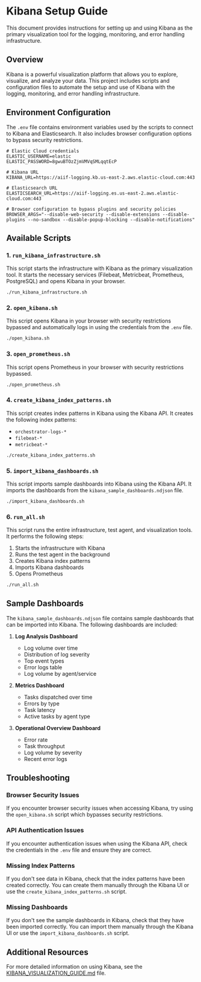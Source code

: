 # Kibana Setup Guide

This document provides instructions for setting up and using Kibana as the primary visualization tool for the logging, monitoring, and error handling infrastructure.

## Overview

Kibana is a powerful visualization platform that allows you to explore, visualize, and analyze your data. This project includes scripts and configuration files to automate the setup and use of Kibana with the logging, monitoring, and error handling infrastructure.

## Environment Configuration

The `.env` file contains environment variables used by the scripts to connect to Kibana and Elasticsearch. It also includes browser configuration options to bypass security restrictions.

```
# Elastic Cloud credentials
ELASTIC_USERNAME=elastic
ELASTIC_PASSWORD=8gwuBTOzZjmVMVqSMLqqtEcP

# Kibana URL
KIBANA_URL=https://aiif-logging.kb.us-east-2.aws.elastic-cloud.com:443

# Elasticsearch URL
ELASTICSEARCH_URL=https://aiif-logging.es.us-east-2.aws.elastic-cloud.com:443

# Browser configuration to bypass plugins and security policies
BROWSER_ARGS="--disable-web-security --disable-extensions --disable-plugins --no-sandbox --disable-popup-blocking --disable-notifications"
```

## Available Scripts

### 1. `run_kibana_infrastructure.sh`

This script starts the infrastructure with Kibana as the primary visualization tool. It starts the necessary services (Filebeat, Metricbeat, Prometheus, PostgreSQL) and opens Kibana in your browser.

```bash
./run_kibana_infrastructure.sh
```

### 2. `open_kibana.sh`

This script opens Kibana in your browser with security restrictions bypassed and automatically logs in using the credentials from the `.env` file.

```bash
./open_kibana.sh
```

### 3. `open_prometheus.sh`

This script opens Prometheus in your browser with security restrictions bypassed.

```bash
./open_prometheus.sh
```

### 4. `create_kibana_index_patterns.sh`

This script creates index patterns in Kibana using the Kibana API. It creates the following index patterns:
- `orchestrator-logs-*`
- `filebeat-*`
- `metricbeat-*`

```bash
./create_kibana_index_patterns.sh
```

### 5. `import_kibana_dashboards.sh`

This script imports sample dashboards into Kibana using the Kibana API. It imports the dashboards from the `kibana_sample_dashboards.ndjson` file.

```bash
./import_kibana_dashboards.sh
```

### 6. `run_all.sh`

This script runs the entire infrastructure, test agent, and visualization tools. It performs the following steps:
1. Starts the infrastructure with Kibana
2. Runs the test agent in the background
3. Creates Kibana index patterns
4. Imports Kibana dashboards
5. Opens Prometheus

```bash
./run_all.sh
```

## Sample Dashboards

The `kibana_sample_dashboards.ndjson` file contains sample dashboards that can be imported into Kibana. The following dashboards are included:

1. **Log Analysis Dashboard**
   - Log volume over time
   - Distribution of log severity
   - Top event types
   - Error logs table
   - Log volume by agent/service

2. **Metrics Dashboard**
   - Tasks dispatched over time
   - Errors by type
   - Task latency
   - Active tasks by agent type

3. **Operational Overview Dashboard**
   - Error rate
   - Task throughput
   - Log volume by severity
   - Recent error logs

## Troubleshooting

### Browser Security Issues

If you encounter browser security issues when accessing Kibana, try using the `open_kibana.sh` script which bypasses security restrictions.

### API Authentication Issues

If you encounter authentication issues when using the Kibana API, check the credentials in the `.env` file and ensure they are correct.

### Missing Index Patterns

If you don't see data in Kibana, check that the index patterns have been created correctly. You can create them manually through the Kibana UI or use the `create_kibana_index_patterns.sh` script.

### Missing Dashboards

If you don't see the sample dashboards in Kibana, check that they have been imported correctly. You can import them manually through the Kibana UI or use the `import_kibana_dashboards.sh` script.

## Additional Resources

For more detailed information on using Kibana, see the [KIBANA_VISUALIZATION_GUIDE.md](KIBANA_VISUALIZATION_GUIDE.md) file.
